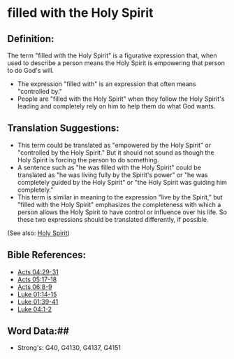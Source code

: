 # filled with the Holy Spirit #

## Definition: ##

The term "filled with the Holy Spirit" is a figurative expression that, when used to describe a person means the Holy Spirit is empowering that person to do God's will.

* The expression "filled with" is an expression that often means "controlled by."
* People are "filled with the Holy Spirit" when they follow the Holy Spirit's leading and completely rely on him to help them do what God wants.

## Translation Suggestions: ##

* This term could be translated as "empowered by the Holy Spirit" or "controlled by the Holy Spirit." But it should not sound as though the Holy Spirit is forcing the person to do something.
* A sentence such as "he was filled with the Holy Spirit" could be translated as "he was living fully by the Spirit's power" or "he was completely guided by the Holy Spirit" or "the Holy Spirit was guiding him completely."
* This term is similar in meaning to the expression "live by the Spirit," but "filled with the Holy Spirit" emphasizes the completeness with which a person allows the Holy Spirit to have control or influence over his life. So these two expressions should be translated differently, if possible.

(See also: [Holy Spirit](../kt/holyspirit.md))

## Bible References: ##

* [Acts 04:29-31](rc://en/tn/help/act/04/29)
* [Acts 05:17-18](rc://en/tn/help/act/05/17)
* [Acts 06:8-9](rc://en/tn/help/act/06/08)
* [Luke 01:14-15](rc://en/tn/help/luk/01/14)
* [Luke 01:39-41](rc://en/tn/help/luk/01/39)
* [Luke 04:1-2](rc://en/tn/help/luk/04/01)


## Word Data:##

* Strong's: G40, G4130, G4137, G4151

